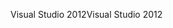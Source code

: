 <span data-ttu-id="ca525-101">Visual Studio 2012</span><span class="sxs-lookup"><span data-stu-id="ca525-101">Visual Studio 2012</span></span>